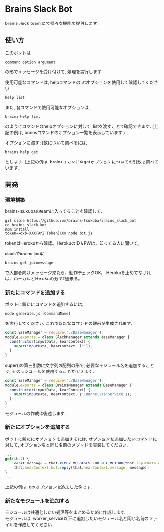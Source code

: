 # Brains Slack Bot
brains slack team にて様々な機能を提供します.

## 使い方
このボットは

```
command option argument
```
の形でメッセージを受け付けて, 処理を実行します.

使用可能なコマンドは, helpコマンドのlistオプションを使用して確認してください.

```
help list
```

また, 各コマンドで使用可能なオプションは,

```
brains help list
```

のようにコマンドのhelpオプションに対して, listを渡すことで確認できます. (上記の例は, brainsコマンドのオプション一覧を表示しています.)

オプションに渡す引数について調べるには,

```
brains help get
```

とします. (上記の例は, brainsコマンドのgetオプションについての引数を調べています.)

## 開発

### 環境構築

brains-tsukubaのteamに入ってることを確認して、
```
git clone https://github.com/brains-tsukuba/brains_slack_bot
cd brains_slack_bot
npm install
token=xoxb-XXX(API Token)XXX node bot.js
```

tokenはHerokuから確認。HerokuのID＆PWは、知ってる人に聞いて。

slackでbrains-botに
```
brains get joinmessage
```
で入部者向けメッセージ来たら、動作チェックOK。
Herokuを止めてなければ、ローカルとHerokuの分で2通来る。

### 新たにコマンドを追加する
ボットに新たにコマンドを追加するには,

```
node generate.js [CommandName]
```

を実行してください. これで新たなコマンドの雛形が生成されます.

```javascript
const BaseManager = require('./BaseManager');
module.exports = class SlackManager extends BaseManager {
  constructor(inputData, hearContext) {
    super(inputData, hearContext, ['']);
  }
}
```

super()の第三引数に文字列の配列の形で, 必要なモジュール名を追加することで, そのモジュールを使用することができます.

```javascript
const BaseManager = require('./BaseManager');
module.exports = class BrainsManager extends BaseManager {
  constructor(inputData, hearContext) {
    super(inputData, hearContext, ['ChannelJoinService']);
  }
}
```

モジュールの作成は後述します.

### 新たにオプションを追加する
ボットに新たにオプションを追加するには, オプションを追加したいコマンドに対して, オプション名と同じ名前のメソッドを実装してください.

```javascript
...
get(that) {
    const message = that.REPLY_MESSAGES_FOR_GET_METHOD(that.inputData.argument);
    that.hearContext.bot.reply(that.hearContext.message, message);
}
...
```

上記の例は, getオプションを追加した例です.

### 新たなモジュールを追加する
モジュールは共通化したい処理等をまとめるために作成します.<br>
モジュールは, worker_service以下に追加したいモジュール名と同じ名前のファイルを作成してください.
